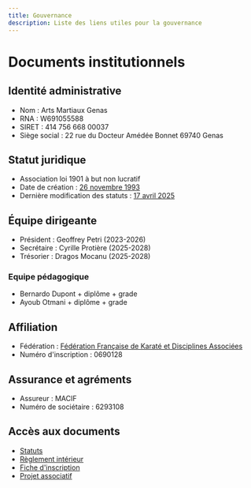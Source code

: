 ```yaml
---
title: Gouvernance
description: Liste des liens utiles pour la gouvernance
---
```

# Documents institutionnels

## Identité administrative

- Nom : Arts Martiaux Genas
- RNA : W691055588
- SIRET : 414 756 668 00037
- Siège social : 22 rue du Docteur Amédée Bonnet 69740 Genas

## Statut juridique

- Association loi 1901 à but non lucratif
- Date de création : [26 novembre 1993](/docs/rfc/rfc-1-karate-genas-esga)
- Dernière modification des statuts : [17 avril 2025](/docs/rfc/rfc-7-statuts-arts-martiaux-genas)

## Équipe dirigeante

- Président : Geoffrey Petri (2023-2026)
- Secrétaire : Cyrille Protière (2025-2028)
- Trésorier : Dragos Mocanu (2025-2028)

### Equipe pédagogique

- Bernardo Dupont + diplôme + grade
- Ayoub Otmani + diplôme + grade

##  Affiliation

- Fédération : [Fédération Française de Karaté et Disciplines Associées](https://www.ffkarate.fr/)
- Numéro d'inscription : 0690128

## Assurance et agréments

- Assureur : MACIF
- Numéro de sociétaire : 6293108

## Accès aux documents

- [Statuts](/docs/legal/statuts/)
- [Règlement intérieur](/docs/legal/reglements/)
- [Fiche d'inscription](/inscription)
- [Projet associatif]()
